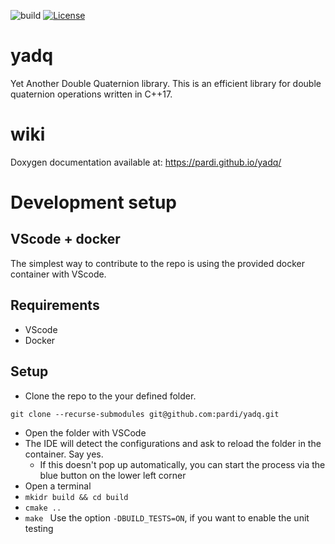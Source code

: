 ![build](https://github.com/pardi/yadq/actions/workflows/cmake.yml/badge.svg) [![License](https://img.shields.io/badge/License-BSD_3--Clause-blue.svg)](https://opensource.org/licenses/BSD-3-Clause)

# yadq
Yet Another Double Quaternion library. This is an efficient library for double quaternion operations written in C++17.

# wiki
Doxygen documentation available at: https://pardi.github.io/yadq/

# Development setup
## VScode + docker
The simplest way to contribute to the repo is using the provided docker container with VScode. 

## Requirements
- VScode
- Docker

## Setup
- Clone the repo to the your defined folder.
```
git clone --recurse-submodules git@github.com:pardi/yadq.git
```
- Open the folder with VSCode
- The IDE will detect the configurations and ask to reload the folder in the container. Say yes.
  - If this doesn't pop up automatically, you can start the process via the blue button on the lower left corner
- Open a terminal
- ```mkidr build && cd build```
- ```cmake .. ```
- ```make ```
Use the option `-DBUILD_TESTS=ON`, if you want to enable the unit testing
